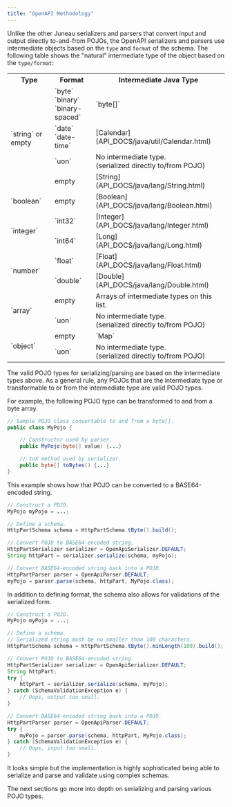```yaml
---
title: "OpenAPI Methodology"
---
```


Unlike the other Juneau serializers and parsers that convert input and output directly to-and-from POJOs, the OpenAPI
serializers and parsers use intermediate objects based on the `type` and `format` of the schema.
The following table shows the "natural" intermediate type of the object based on the `type/format`:

<table class="code-table">
<tr>
<th>Type</th>
<th>Format</th>
<th>Intermediate Java Type</th>
</tr>
<tr>
<td rowSpan="4">`string` or empty</td>
<td>`byte`<br/>`binary`<br/>`binary-spaced`</td>
<td>`byte[]`</td>
</tr>
<tr>
<td>`date`<br/>`date-time`</td>
<td>[Calendar](API_DOCS/java/util/Calendar.html)</td>
</tr>
<tr>
<td>`uon`</td>
<td>No intermediate type.<br/>(serialized directly to/from POJO)</td>
</tr>
<tr>
<td>empty</td>
<td>[String](API_DOCS/java/lang/String.html)</td>
</tr>
<tr>
<td>`boolean`</td>
<td>empty</td>
<td>[Boolean](API_DOCS/java/lang/Boolean.html)</td>
</tr>
<tr>
<td rowSpan="2">`integer`</td>
<td>`int32`</td>
<td>[Integer](API_DOCS/java/lang/Integer.html)</td>
</tr>
<tr>
<td>`int64`</td>
<td>[Long](API_DOCS/java/lang/Long.html)</td>
</tr>
<tr>
<td rowSpan="2">`number`</td>
<td>`float`</td>
<td>[Float](API_DOCS/java/lang/Float.html)</td>
</tr>
<tr>
<td>`double`</td>
<td>[Double](API_DOCS/java/lang/Double.html)</td>
</tr>
<tr>
<td rowSpan="2">`array`</td>
<td>empty</td>
<td>Arrays of intermediate types on this list.</td>
</tr>
<tr>
<td>`uon`</td>
<td>No intermediate type.<br/>(serialized directly to/from POJO)</td>
</tr>
<tr>
<td rowSpan="2">`object`</td>
<td>empty</td>
<td>`Map<String,Object>`</td>
</tr>
<tr>
<td>`uon`</td>
<td>No intermediate type.<br/>(serialized directly to/from POJO)</td>
</tr>
</table>

The valid POJO types for serializing/parsing are based on the intermediate types above.
As a general rule, any POJOs that are the intermediate type or transformable to or from the intermediate type are valid
POJO types.

For example, the following POJO type can be transformed to and from a byte array.

```java
// Sample POJO class convertable to and from a byte[].
public class MyPojo {

    // Constructor used by parser.
    public MyPojo(byte[] value) {...}

    // toX method used by serializer.
    public byte[] toBytes() {...}
}
```

This example shows how that POJO can be converted to a BASE64-encoded string.

```java
// Construct a POJO.
MyPojo myPojo = ...;

// Define a schema.
HttpPartSchema schema = HttpPartSchema.tByte().build();

// Convert POJO to BASE64-encoded string.
HttpPartSerializer serializer = OpenApiSerializer.DEFAULT;
String httpPart = serializer.serialize(schema, myPojo);

// Convert BASE64-encoded string back into a POJO.
HttpPartParser parser = OpenApiParser.DEFAULT;
myPojo = parser.parse(schema, httpPart, MyPojo.class);
```

In addition to defining format, the schema also allows for validations of the serialized form.

```java
// Construct a POJO.
MyPojo myPojo = ...;

// Define a schema.
// Serialized string must be no smaller than 100 characters.
HttpPartSchema schema = HttpPartSchema.tByte().minLength(100).build();

// Convert POJO to BASE64-encoded string.
HttpPartSerializer serializer = OpenApiSerializer.DEFAULT;
String httpPart;
try {
    httpPart = serializer.serialize(schema, myPojo);
} catch (SchemaValidationException e) {
    // Oops, output too small.
}

// Convert BASE64-encoded string back into a POJO.
HttpPartParser parser = OpenApiParser.DEFAULT;
try {
    myPojo = parser.parse(schema, httpPart, MyPojo.class);
} catch (SchemaValidationException e) {
    // Oops, input too small.
}
```

It looks simple but the implementation is highly sophisticated being able to serialize and parse and validate using
complex schemas.

The next sections go more into depth on serializing and parsing various POJO types.
